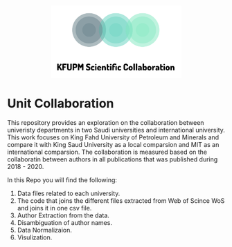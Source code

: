 <p align="center">
<img src="images/KFUPM_NLP.png" width=300/>
</p>

# Unit Collaboration
This repository provides an exploration on the collaboration between univeristy departments in two Saudi universities and international university. This work focuses on King Fahd University of Petroleum and Minerals and compare it with King Saud University as a local comparsion and MIT as an international comparsion. The collaboration is measured based on the collaboratin between authors in all publications that was published during 2018 - 2020. 

In this Repo you will find the following:
1. Data files related to each university. 
2. The code that joins the different files extracted from Web of Scince WoS and joins it in one csv file. 
3. Author Extraction from the data. 
4. Disambiguation of author names. 
5. Data Normalizaion. 
5. Visulization.
